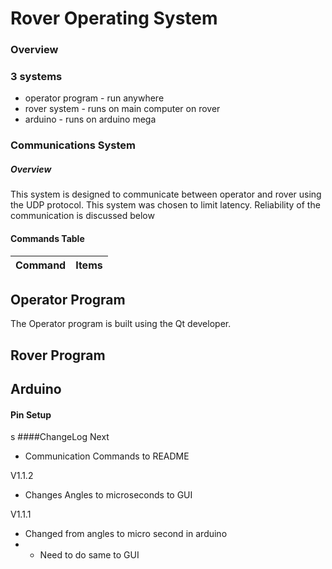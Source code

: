 # Rover Operating System

### Overview

### 3 systems
* operator program  - run  anywhere
* rover system - runs on main computer on rover
* arduino - runs on arduino mega

### Communications System

##### Overview
This system is designed to communicate between operator and rover using the UDP protocol. This system was chosen to limit latency.
Reliability of the communication is discussed below


#### Commands Table
|Command |Items|
|---------|:---------:|



## Operator Program

The Operator program is built using the Qt developer.

## Rover Program

## Arduino

#### Pin Setup

s
####ChangeLog
Next
* Communication Commands to README

V1.1.2
* Changes Angles to microseconds to GUI

V1.1.1
* Changed from angles to micro second in arduino
* * Need to do same to GUI

